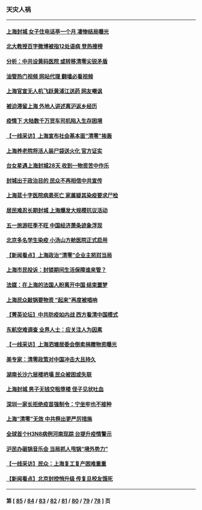 ### 天灾人祸
---
#### [上海封城 女子住电话亭一个月 凄惨结局曝光](../../pages/ncid280/n13725610.md?05030045) 
#### [北大教授百字微博被指12处语病 登热搜榜](../../pages/ncid280/n13725381.md?05030045) 
#### [分析：中共设黄码医院 或转移清零尖锐矛盾](../../pages/ncid280/n13725533.md?05030045) 
#### [油管热门视频 网站代理 翻墙必看视频](http://209.222.30.114:81/youtube.html?05030045)
#### [上海官宣无人机飞跃黄浦江送药 网友嘲讽](../../pages/ncid280/n13725468.md?05030045) 
#### [被迫滞留上海 外地人讲述离沪返乡经历](../../pages/ncid280/n13725331.md?05030045) 
#### [疫情下 大陆数千万货车司机陷入生存困境](../../pages/ncid280/n13725316.md?05030045) 
#### [【一线采访】上海宣布社会基本面“清零”挨轰](../../pages/ncid280/n13724972.md?05030045) 
#### [上海养老院将活人装尸袋送火化 官方证实](../../pages/ncid280/n13725095.md?05030045) 
#### [台女星遇上海封城28天 收到一物资苦中作乐](../../pages/ncid280/n13724986.md?05030045) 
#### [封城出于政治目的 民众不再相信中共宣传](../../pages/ncid280/n13724844.md?05030045) 
#### [上海蓝十字医院病患死亡 家属疑其染疫要求尸检](../../pages/ncid280/n13724866.md?05030045) 
#### [居民难忍长期封城 上海爆发大规模抗议活动](../../pages/ncid280/n13724894.md?05030045) 
#### [五一旅游旺季不旺 中国经济萧条迹象浮现](../../pages/ncid280/n13724856.md?05030045) 
#### [北京多名学生染疫 小汤山方舱医院正式启用](../../pages/ncid280/n13724716.md?05030045) 
#### [【新闻看点】上海政治“清零”企业主怒怼当局](../../pages/ncid280/n13724334.md?05030045) 
#### [上海市民投诉：封锁期间生活保障谁来管？](../../pages/ncid280/n13724428.md?05030045) 
#### [法媒：在上海的法国人盼离开中国 结束噩梦](../../pages/ncid280/n13724441.md?05030045) 
#### [上海民众敲锅要物资 “起来”再度被唱响](../../pages/ncid280/n13724339.md?05030045) 
#### [【菁英论坛】中共防疫如内战 西方看清中国模式](../../pages/ncid280/n13724211.md?05030045) 
#### [东航空难调查 业界人士：应关注人为因素](../../pages/ncid280/n13724333.md?05030045) 
#### [【一线采访】上海泗塘居委会倒卖捐赠物资曝光](../../pages/ncid280/n13724289.md?05030045) 
#### [美专家：清零政策对中国冲击大且持久](../../pages/ncid280/n13724236.md?05030045) 
#### [湖南长沙六层楼坍塌 民众被困或失联](../../pages/ncid280/n13724187.md?05030045) 
#### [上海封城 男子无钱交租堕楼 侄子见状吐血](../../pages/ncid280/n13724011.md?05030045) 
#### [深圳一家长拒绝疫苗强制令：宁坐牢也不接种](../../pages/ncid280/n13724157.md?05030045) 
#### [上海“清零”无效 中共祭出更严厉措施](../../pages/ncid280/n13724093.md?05030045) 
#### [全球首个H3N8病例河南现踪 台提升疫情警示](../../pages/ncid280/n13724004.md?05030045) 
#### [沪民办砸锅音乐会 当局抓人甩锅“境外势力”](../../pages/ncid280/n13723970.md?05030045) 
#### [【一线采访】民众：上海复工复产困难重重](../../pages/ncid280/n13723956.md?05030045) 
#### [【新闻看点】北京封控悄升级 传复旦校友饿死](../../pages/ncid280/n13723660.md?05030045) 

---
#### 第 [ [85](./85.md?05030045) / [84](./84.md?05030045) / [83](./83.md?05030045) / [82](./82.md?05030045) / [81](./81.md?05030045) / [80](./80.md?05030045) / [79](./79.md?05030045) / [78](./78.md?05030045) ] 页
